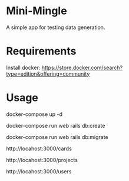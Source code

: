 # Mini-Mingle

A simple app for testing data generation.

# Requirements

Install docker: https://store.docker.com/search?type=edition&offering=community

# Usage

docker-compose up -d

docker-compose run web rails db:create

docker-compose run web rails db:migrate

http://locahost:3000/cards

http://locahost:3000/projects

http://locahost:3000/users

